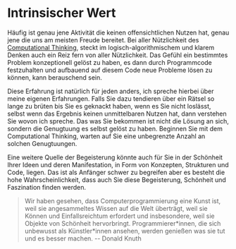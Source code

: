 # Intrinsischer Wert

Häufig ist genau jene Aktivität die keinen offensichtlichen Nutzen hat, genau jene die uns am meisten Freude bereitet.
Bei aller Nützlichkeit des [Computational Thinking](sec-what-is-ct), steckt im logisch-algorithmischem und klarem Denken auch ein Reiz fern von aller Nützlichkeit.
Das Gefühl ein bestimmtes Problem konzeptionell gelöst zu haben, es dann durch Programmcode festzuhalten und aufbauend auf diesem Code neue Probleme lösen zu können, kann berauschend sein.

Diese Erfahrung ist natürlich für jeden anders, ich spreche hierbei über meine eigenen Erfahrungen.
Falls Sie dazu tendieren über ein Rätsel so lange zu brüten bis Sie es geknackt haben,
wenn es Sie nicht loslässt, selbst wenn das Ergebnis keinen unmittelbaren Nutzen hat, dann verstehen Sie wovon ich spreche.
Das was Sie bekommen ist nicht die Lösung an sich, sondern die Genugtuung es selbst gelöst zu haben.
Beginnen Sie mit dem Computational Thinking, warten auf Sie eine unbegrenzte Anzahl an solchen Genugtuungen.

Eine weitere Quelle der Begeisterung könnte auch für Sie in der Schönheit Ihrer Ideen und deren Manifestation, in Form von Konzepten, Strukturen und Code, liegen.
Das ist als Anfänger schwer zu begreifen aber es besteht die hohe Wahrscheinlichkeit, dass auch Sie diese Begeisterung, Schönheit und Faszination finden werden.

>Wir haben gesehen, dass Computerprogrammierung eine Kunst ist, weil sie angesammeltes Wissen auf die Welt überträgt, weil sie Können und Einfallsreichtum erfordert und insbesondere, weil sie Objekte von Schönheit hervorbringt. Programmierer\*innen, die sich unbewusst als Künstler\*innen ansehen, werden genießen was sie tut und es besser machen. -- Donald Knuth